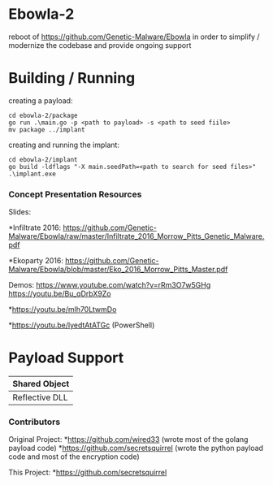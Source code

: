 # Ebowla-2
reboot of https://github.com/Genetic-Malware/Ebowla in order to simplify / modernize the codebase and provide ongoing support

# Building / Running
creating a payload:
```
cd ebowla-2/package
go run .\main.go -p <path to payload> -s <path to seed fiile>
mv package ../implant
```

creating and running the implant:
```
cd ebowla-2/implant
go build -ldflags "-X main.seedPath=<path to search for seed files>"
.\implant.exe
```

### Concept Presentation Resources
Slides:

*Infiltrate 2016: https://github.com/Genetic-Malware/Ebowla/raw/master/Infiltrate_2016_Morrow_Pitts_Genetic_Malware.pdf

*Ekoparty 2016: https://github.com/Genetic-Malware/Ebowla/blob/master/Eko_2016_Morrow_Pitts_Master.pdf

Demos:
https://www.youtube.com/watch?v=rRm3O7w5GHg
https://youtu.be/Bu_qDrbX9Zo

*https://youtu.be/mlh70LtwmDo

*https://youtu.be/lyedtAtATGc (PowerShell)

# Payload Support
|Shared Object|
|:-----|
|Reflective DLL|

### Contributors
Original Project:
*https://github.com/wired33 (wrote most of the golang payload code)
*https://github.com/secretsquirrel (wrote the python payload code and most of the encryption code)

This Project:
*https://github.com/secretsquirrel
